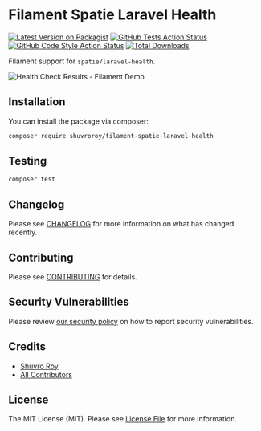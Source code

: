 # Filament Spatie Laravel Health

[![Latest Version on Packagist](https://img.shields.io/packagist/v/shuvroroy/filament-spatie-laravel-health.svg?style=flat-square)](https://packagist.org/packages/shuvroroy/filament-spatie-laravel-health)
[![GitHub Tests Action Status](https://img.shields.io/github/workflow/status/shuvroroy/filament-spatie-laravel-health/run-tests?label=tests)](https://github.com/shuvroroy/filament-spatie-laravel-health/actions?query=workflow%3Arun-tests+branch%3Amain)
[![GitHub Code Style Action Status](https://img.shields.io/github/workflow/status/shuvroroy/filament-spatie-laravel-health/Check%20&%20fix%20styling?label=code%20style)](https://github.com/shuvroroy/filament-spatie-laravel-health/actions?query=workflow%3A"Check+%26+fix+styling"+branch%3Amain)
[![Total Downloads](https://img.shields.io/packagist/dt/shuvroroy/filament-spatie-laravel-health.svg?style=flat-square)](https://packagist.org/packages/shuvroroy/filament-spatie-laravel-health)

Filament support for `spatie/laravel-health`.

![Health Check Results - Filament Demo](https://user-images.githubusercontent.com/21066418/147694379-cf8dc7d1-056f-4151-a676-21854d6bc59a.png)


## Installation

You can install the package via composer:

```bash
composer require shuvroroy/filament-spatie-laravel-health
```

## Testing

```bash
composer test
```

## Changelog

Please see [CHANGELOG](CHANGELOG.md) for more information on what has changed recently.

## Contributing

Please see [CONTRIBUTING](.github/CONTRIBUTING.md) for details.

## Security Vulnerabilities

Please review [our security policy](../../security/policy) on how to report security vulnerabilities.

## Credits

- [Shuvro Roy](https://github.com/shuvroroy)
- [All Contributors](../../contributors)

## License

The MIT License (MIT). Please see [License File](LICENSE.md) for more information.
